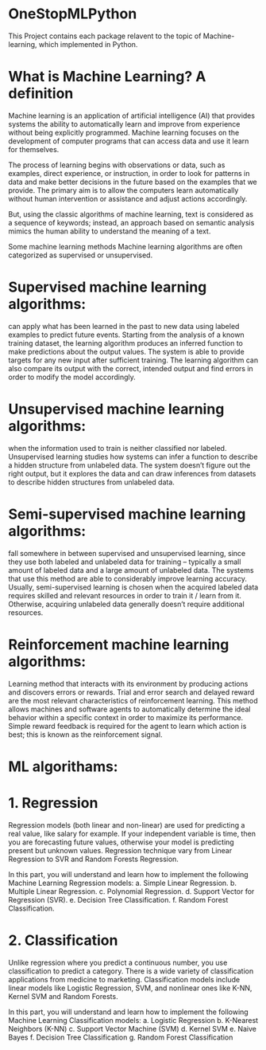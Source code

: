 # OneStopMLPython
This Project contains each package relavent to the topic of Machine-learning, which implemented in Python.

# What is Machine Learning? A definition
Machine learning is an application of artificial intelligence (AI) that provides systems the ability to automatically learn and improve from experience without being explicitly programmed. Machine learning focuses on the development of computer programs that can access data and use it learn for themselves.

The process of learning begins with observations or data, such as examples, direct experience, or instruction, in order to look for patterns in data and make better decisions in the future based on the examples that we provide. The primary aim is to allow the computers learn automatically without human intervention or assistance and adjust actions accordingly.

But, using the classic algorithms of machine learning, text is considered as a sequence of keywords; instead, an approach based on semantic analysis mimics the human ability to understand the meaning of a text.

Some machine learning methods
Machine learning algorithms are often categorized as supervised or unsupervised.

# Supervised machine learning algorithms:
  can apply what has been learned in the past to new data using labeled examples to predict future events. Starting from the analysis of a known training dataset, the learning algorithm produces an inferred function to make predictions about the output values. The system is able to provide targets for any new input after sufficient training. The learning algorithm can also compare its output with the correct, intended output and find errors in order to modify the model accordingly.
# Unsupervised machine learning algorithms:
  when the information used to train is neither classified nor labeled. Unsupervised learning studies how systems can infer a function to describe a hidden structure from unlabeled data. The system doesn’t figure out the right output, but it explores the data and can draw inferences from datasets to describe hidden structures from unlabeled data.
# Semi-supervised machine learning algorithms:
  fall somewhere in between supervised and unsupervised learning, since they use both labeled and unlabeled data for training – typically a small amount of labeled data and a large amount of unlabeled data. The systems that use this method are able to considerably improve learning accuracy. Usually, semi-supervised learning is chosen when the acquired labeled data requires skilled and relevant resources in order to train it / learn from it. Otherwise, acquiring unlabeled data generally doesn’t require additional resources.
# Reinforcement machine learning algorithms:
  Learning method that interacts with its environment by producing actions and discovers errors or rewards. Trial and error search and delayed reward are the most relevant characteristics of reinforcement learning. This method allows machines and software agents to automatically determine the ideal behavior within a specific context in order to maximize its performance. Simple reward feedback is required for the agent to learn which action is best; this is known as the reinforcement signal.
  
# ML algorithams:
# 1. Regression 
  Regression models (both linear and non-linear) are used for predicting a real value, like salary for example. If your independent variable is time, then you are forecasting future values, otherwise your model is predicting present but unknown values. Regression technique vary from Linear Regression to SVR and Random Forests Regression.

In this part, you will understand and learn how to implement the following Machine Learning Regression models:
  a.  Simple Linear Regression.
  b.  Multiple Linear Regression.
  c.  Polynomial Regression.
  d.  Support Vector for Regression (SVR).
  e.  Decision Tree Classification.
  f.  Random Forest Classification.
  
# 2. Classification
  Unlike regression where you predict a continuous number, you use classification to predict a category. There is a wide variety of classification applications from medicine to marketing. Classification models include linear models like Logistic Regression, SVM, and nonlinear ones like K-NN, Kernel SVM and Random Forests.

In this part, you will understand and learn how to implement the following Machine Learning Classification models:
  a.  Logistic Regression
  b.  K-Nearest Neighbors (K-NN)
  c.  Support Vector Machine (SVM)
  d.  Kernel SVM
  e.  Naive Bayes
  f.  Decision Tree Classification
  g.  Random Forest Classification



